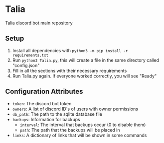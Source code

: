 # Talia
Talia discord bot main repository

## Setup
1. Install all dependencies with `python3 -m pip install -r requirements.txt`
2. Run `python3 Talia.py`, this will create a file in the same directory called "config.json"
3. Fill in all the sections with their necessary requirements
4. Run Talia.py again. If everyone worked correctly, you will see "Ready"

## Configuration Attributes
- `token`: The discord bot token
- `owners`: A list of discord ID's of users with owner permissions
- `db_path`: The path to the sqlite database file
- `backups`: Information for backups
  - `interval`: The interval that backups occur (0 to disable them)
  - `path`: The path that the backups will be placed in
- `links`: A dictionary of links that will be shown in some commands
